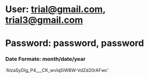 # User: trial@gmail.com, trial3@gmail.com
# Password: password, password

### Date Formate: month/date/year


'AIzaSyDlg_P4___CK_wvIq5iWBW-VdZd20rAFwc'